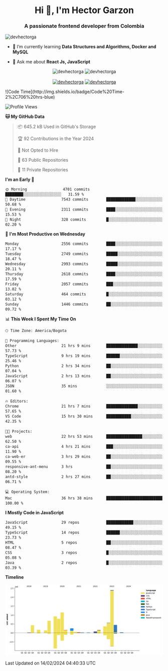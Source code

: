 <h1 align="center">Hi 👋, I'm Hector Garzon</h1>
<h3 align="center">A passionate frontend developer from Colombia</h3>

<p align="left"> <img src="https://komarev.com/ghpvc/?username=devhectorga" alt="devhectorga" /> </p>

- 🌱 I’m currently learning **Data Structures and Algorithms, Docker and MySQL**

- 💬 Ask me about **React Js, JavaScript**

<p align="center"> <img src="https://github-readme-stats.vercel.app/api?username=devhectorga&count_private=true&show_icons=true" alt="devhectorga" /> <img src="https://github-readme-stats.vercel.app/api/top-langs/?username=devhectorga&layout=compact" alt="devhectorga" /></p>

<p align="center">
<a href="https://twitter.com/devhectorga" target="blank"><img align="center" src="https://cdn.jsdelivr.net/npm/simple-icons@3.0.1/icons/twitter.svg" alt="devhectorga" height="20" width="20" /></a>
<a href="https://linkedin.com/in/devhectorga" target="blank"><img align="center" src="https://cdn.jsdelivr.net/npm/simple-icons@3.0.1/icons/linkedin.svg" alt="devhectorga" height="20" width="20" /></a>
</p>
<!--START_SECTION:waka-->
![Code Time](http://img.shields.io/badge/Code%20Time-2%2C706%20hrs-blue)

![Profile Views](http://img.shields.io/badge/Profile%20Views-0-blue)

**🐱 My GitHub Data** 

> 📦 645.2 kB Used in GitHub's Storage 
 > 
> 🏆 92 Contributions in the Year 2024
 > 
> 🚫 Not Opted to Hire
 > 
> 📜 63 Public Repositories 
 > 
> 🔑 11 Private Repositories 
 > 
**I'm an Early 🐤** 

```text
🌞 Morning                4701 commits        ████████░░░░░░░░░░░░░░░░░   31.59 % 
🌆 Daytime                7543 commits        █████████████░░░░░░░░░░░░   50.68 % 
🌃 Evening                2311 commits        ████░░░░░░░░░░░░░░░░░░░░░   15.53 % 
🌙 Night                  328 commits         █░░░░░░░░░░░░░░░░░░░░░░░░   02.20 % 
```
📅 **I'm Most Productive on Wednesday** 

```text
Monday                   2556 commits        ████░░░░░░░░░░░░░░░░░░░░░   17.17 % 
Tuesday                  2749 commits        █████░░░░░░░░░░░░░░░░░░░░   18.47 % 
Wednesday                2993 commits        █████░░░░░░░░░░░░░░░░░░░░   20.11 % 
Thursday                 2618 commits        ████░░░░░░░░░░░░░░░░░░░░░   17.59 % 
Friday                   2057 commits        ███░░░░░░░░░░░░░░░░░░░░░░   13.82 % 
Saturday                 464 commits         █░░░░░░░░░░░░░░░░░░░░░░░░   03.12 % 
Sunday                   1446 commits        ██░░░░░░░░░░░░░░░░░░░░░░░   09.72 % 
```


📊 **This Week I Spent My Time On** 

```text
🕑︎ Time Zone: America/Bogota

💬 Programming Languages: 
Other                    21 hrs 9 mins       ██████████████░░░░░░░░░░░   57.73 % 
TypeScript               9 hrs 19 mins       ██████░░░░░░░░░░░░░░░░░░░   25.46 % 
Python                   2 hrs 34 mins       ██░░░░░░░░░░░░░░░░░░░░░░░   07.04 % 
JavaScript               2 hrs 13 mins       ██░░░░░░░░░░░░░░░░░░░░░░░   06.07 % 
JSON                     35 mins             ░░░░░░░░░░░░░░░░░░░░░░░░░   01.60 % 

🔥 Editors: 
Chrome                   21 hrs 7 mins       ██████████████░░░░░░░░░░░   57.65 % 
VS Code                  15 hrs 30 mins      ███████████░░░░░░░░░░░░░░   42.35 % 

🐱‍💻 Projects: 
web                      22 hrs 53 mins      ████████████████░░░░░░░░░   62.50 % 
ca-api                   4 hrs 21 mins       ███░░░░░░░░░░░░░░░░░░░░░░   11.90 % 
ca-web-er                3 hrs 29 mins       ██░░░░░░░░░░░░░░░░░░░░░░░   09.55 % 
responsive-ant-menu      3 hrs               ██░░░░░░░░░░░░░░░░░░░░░░░   08.20 % 
antd-style               2 hrs 27 mins       ██░░░░░░░░░░░░░░░░░░░░░░░   06.71 % 

💻 Operating System: 
Mac                      36 hrs 38 mins      █████████████████████████   100.00 % 
```

**I Mostly Code in JavaScript** 

```text
JavaScript               29 repos            ████████████░░░░░░░░░░░░░   49.15 % 
TypeScript               14 repos            ██████░░░░░░░░░░░░░░░░░░░   23.73 % 
HTML                     5 repos             ██░░░░░░░░░░░░░░░░░░░░░░░   08.47 % 
CSS                      3 repos             █░░░░░░░░░░░░░░░░░░░░░░░░   05.08 % 
Java                     2 repos             █░░░░░░░░░░░░░░░░░░░░░░░░   03.39 % 
```



**Timeline**

![Lines of Code chart](https://raw.githubusercontent.com/devHectorGa/devHectorGa/master/assets/bar_graph.png)


 Last Updated on 14/02/2024 04:40:33 UTC
<!--END_SECTION:waka-->
